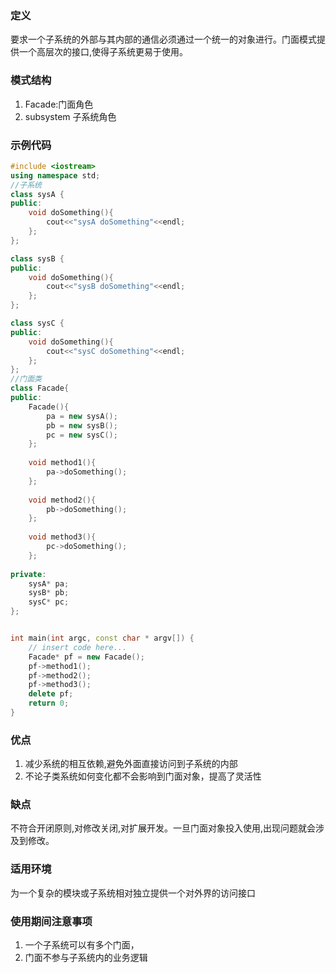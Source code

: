 ### 定义
要求一个子系统的外部与其内部的通信必须通过一个统一的对象进行。门面模式提供一个高层次的接口,使得子系统更易于使用。

### 模式结构
1. Facade:门面角色
2. subsystem 子系统角色

### 示例代码
```cpp
#include <iostream>
using namespace std;
//子系统
class sysA {
public:
    void doSomething(){
        cout<<"sysA doSomething"<<endl;
    };
};

class sysB {
public:
    void doSomething(){
        cout<<"sysB doSomething"<<endl;
    };
};

class sysC {
public:
    void doSomething(){
        cout<<"sysC doSomething"<<endl;
    };
};
//门面类
class Facade{
public:
    Facade(){
        pa = new sysA();
        pb = new sysB();
        pc = new sysC();
    };
    
    void method1(){
        pa->doSomething();
    };
    
    void method2(){
        pb->doSomething();
    };
    
    void method3(){
        pc->doSomething();
    };
    
private:
    sysA* pa;
    sysB* pb;
    sysC* pc;
};


int main(int argc, const char * argv[]) {
    // insert code here...
    Facade* pf = new Facade();
    pf->method1();
    pf->method2();
    pf->method3();
    delete pf;
    return 0;
}
```

### 优点
1. 减少系统的相互依赖,避免外面直接访问到子系统的内部
2. 不论子类系统如何变化都不会影响到门面对象，提高了灵活性

### 缺点
不符合开闭原则,对修改关闭,对扩展开发。一旦门面对象投入使用,出现问题就会涉及到修改。

### 适用环境
为一个复杂的模块或子系统相对独立提供一个对外界的访问接口

### 使用期间注意事项
1. 一个子系统可以有多个门面，
2. 门面不参与子系统内的业务逻辑
